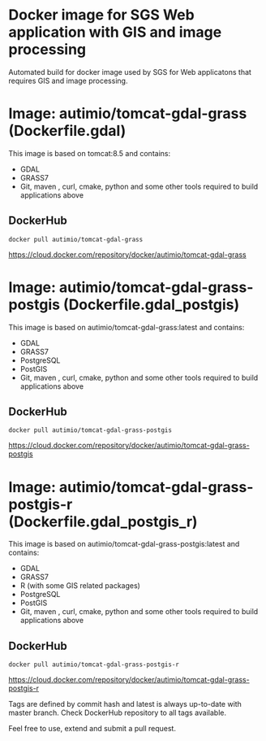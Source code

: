 # Docker image for SGS Web application with GIS and image processing

Automated build for docker image used by SGS for Web applicatons that requires GIS and image processing.

# Image: autimio/tomcat-gdal-grass (Dockerfile.gdal)
This image is based on tomcat:8.5 and contains:
 - GDAL
 - GRASS7
 - Git, maven , curl, cmake, python and some other tools required to build applications above
 
 ## DockerHub

`docker pull autimio/tomcat-gdal-grass`

https://cloud.docker.com/repository/docker/autimio/tomcat-gdal-grass

# Image: autimio/tomcat-gdal-grass-postgis (Dockerfile.gdal_postgis)
This image is based on autimio/tomcat-gdal-grass:latest and contains:
 - GDAL
 - GRASS7
 - PostgreSQL
 - PostGIS
 - Git, maven , curl, cmake, python and some other tools required to build applications above
 
 ## DockerHub

`docker pull autimio/tomcat-gdal-grass-postgis`

https://cloud.docker.com/repository/docker/autimio/tomcat-gdal-grass-postgis

# Image: autimio/tomcat-gdal-grass-postgis-r (Dockerfile.gdal_postgis_r)
This image is based on autimio/tomcat-gdal-grass-postgis:latest and contains:
 - GDAL
 - GRASS7
 - R (with some GIS related packages)
 - PostgreSQL
 - PostGIS
 - Git, maven , curl, cmake, python and some other tools required to build applications above
 
 ## DockerHub

`docker pull autimio/tomcat-gdal-grass-postgis-r`

https://cloud.docker.com/repository/docker/autimio/tomcat-gdal-grass-postgis-r

Tags are defined by commit hash and latest is always up-to-date with master branch. Check DockerHub repository to all tags available.


Feel free to use, extend and submit a pull request.
